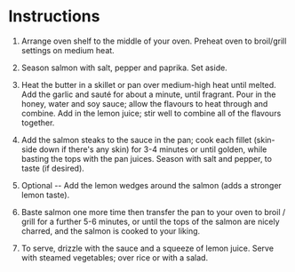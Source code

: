 # Instructions
1. Arrange oven shelf to the middle of your oven. Preheat oven to broil/grill settings on medium heat. 

2. Season salmon with salt, pepper and paprika. Set aside.

3. Heat the butter in a skillet or pan over medium-high heat until melted. Add the garlic and sauté for about a minute, until fragrant. Pour in the honey, water and soy sauce; allow the flavours to heat through and combine. Add in the lemon juice; stir well to combine all of the flavours together.

4. Add the salmon steaks to the sauce in the pan; cook each fillet (skin-side down if there's any skin) for 3-4 minutes or until golden, while basting the tops with the pan juices. Season with salt and pepper, to taste (if desired).

5. Optional -- Add the lemon wedges around the salmon (adds a stronger lemon taste). 

6. Baste salmon one more time then transfer the pan to your oven to broil / grill for a further 5-6 minutes, or until the tops of the salmon are nicely charred, and the salmon is cooked to your liking.

7. To serve, drizzle with the sauce and a squeeze of lemon juice. Serve with steamed vegetables; over rice or with a salad.